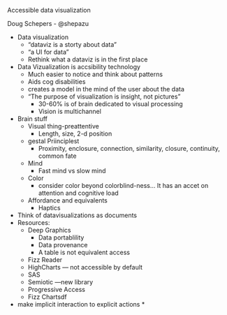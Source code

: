 Accessible data visualization

Doug Schepers - @shepazu

* Data visualization
  * “dataviz is a storty about data”
  * “a UI for data”
  * Rethink what a dataviz is in the first place
* Data Vizualization is accsibility technology
  * Much easier to notice and think about patterns
  * Aids cog disabilities
  * creates a model in the mind of the user about the data
  * “The purpose of visualization is insight, not pictures”
    * 30-60% is of brain dedicated to visual processing
    * Vision is multichannel
* Brain stuff
  * Visual thing-preattentive
    * Length, size, 2-d position
  * gestal Priinciplest
    * Proximity, enclosure, connection, similarity, closure, continuity, common fate
  * Mind
    * Fast mind vs slow mind
  * Color
    * consider color beyond colorblind-ness… It has an accet on attention and cognitive load
  * Affordance and equivalents
    * Haptics
* Think of datavisualizations as documents
* Resources:
  * Deep Graphics
    * Data portablility
    * Data provenance
    * A table is not equivalent access
  * Fizz Reader
  * HighCharts — not accessible by default
  * SAS
  * Semiotic —new library
  * Progressive Access
  * Fizz Chartsdf
* make implicit interaction to explicit actions
  *